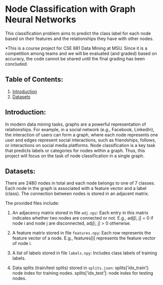 # Node Classification with Graph Neural Networks
This classification problem aims to predict the class label for each node based on their features and the relationships they have with other nodes.

*This is a course project for CSE 881 Data Mining at MSU. Since it is a competition among teams and we will be evaluated (and graded) based on accuracy, the code cannot be shared until the final grading has been concluded. 

## Table of Contents:
1. [Introduction](#introduction)
2. [Datasets](#datasets)

## Introduction:
In modern data mining tasks, graphs are a powerful representation of relationships. For example, in a social network (e.g., Facebook, LinkedIn), the interaction of users can form a graph, where each node represents one user and edges represent social interactions, such as friendships, follows, or interactions on social media platforms. Node classification is a key task that predicts labels or categories for nodes within a graph. Thus, this project will focus on the task of node classification in a single graph. 

## Datasets:
There are 2480 nodes in total and each node belongs to one of 7 classes. Each node in the graph is associated with a feature vector and a label (class). The connection between nodes is stored in an adjacent matrix.

The provided files include:
1. An adjacency matrix stored in file `adj.npz`: Each entry in this matrix indicates whether two nodes are connected or not. E.g., adj[i, j] = 0 if node i and node j are disconnected, adj[i, j] > 0 otherwise.
   
2. A feature matrix stored in file `features.npy`: Each row represents the feature vector of a node. E.g., features[i] represents the feature vector of node i.
   
3. A list of labels stored in file `labels.npy`: Includes class labels of training labels.
   
4. Data splits (train/test splits) stored in `splits.json`: splits[‘idx_train’]: node index for training nodes. splits[‘idx_test’]: node index for testing nodes.
